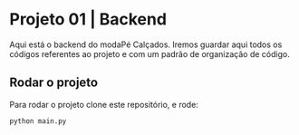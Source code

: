 # Projeto 01 | Backend

Aqui está o backend do modaPé Calçados. Iremos guardar aqui todos os códigos referentes ao projeto e com um padrão de organização de código.

## Rodar o projeto
Para rodar o projeto clone este repositório, e rode:

``` python main.py  ```